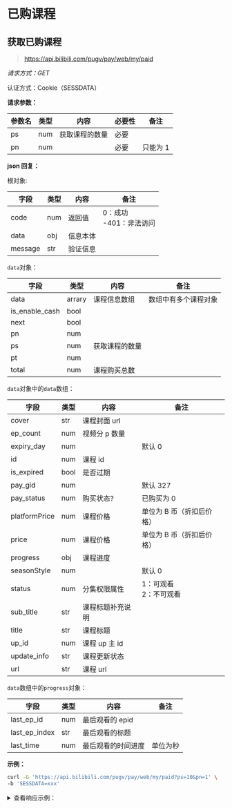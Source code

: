 # 已购课程

## 获取已购课程

> https://api.bilibili.com/pugv/pay/web/my/paid

_请求方式：GET_

认证方式：Cookie（SESSDATA）

**请求参数：**

| 参数名 | 类型 | 内容           | 必要性 | 备注     |
| ------ | ---- | -------------- | ------ | -------- |
| ps     | num  | 获取课程的数量 | 必要   |          |
| pn     | num  |                | 必要   | 只能为 1 |

**json 回复：**

根对象:

| 字段    | 类型 | 内容     | 备注                       |
| ------- | ---- | -------- | -------------------------- |
| code    | num  | 返回值   | 0：成功<br/>-401：非法访问 |
| data    | obj  | 信息本体 |                            |
| message | str  | 验证信息 |                            |

`data`对象：

| 字段           | 类型   | 内容           | 备注                 |
| -------------- | ------ | -------------- | -------------------- |
| data           | arrary | 课程信息数组   | 数组中有多个课程对象 |
| is_enable_cash | bool   |                |                      |
| next           | bool   |                |                      |
| pn             | num    |                |                      |
| ps             | num    | 获取课程的数量 |                      |
| pt             | num    |                |                      |
| total          | num    | 课程购买总数   |                      |

`data`对象中的`data`数组：

| 字段          | 类型 | 内容             | 备注                       |
| ------------- | ---- | ---------------- | -------------------------- |
| cover         | str  | 课程封面 url     |                            |
| ep_count      | num  | 视频分 p 数量    |                            |
| expiry_day    | num  |                  | 默认 0                     |
| id            | num  | 课程 id          |                            |
| is_expired    | bool | 是否过期         |                            |
| pay_gid       | num  |                  | 默认 327                   |
| pay_status    | num  | 购买状态?        | 已购买为 0                 |
| platformPrice | num  | 课程价格         | 单位为 B 币（折扣后价格）  |
| price         | num  | 课程价格         | 单位为 B 币（折扣后价格）  |
| progress      | obj  | 课程进度         |                            |
| seasonStyle   | num  |                  | 默认 0                     |
| status        | num  | 分集权限属性     | 1：可观看<br />2：不可观看 |
| sub_title     | str  | 课程标题补充说明 |                            |
| title         | str  | 课程标题         |                            |
| up_id         | num  | 课程 up 主 id    |                            |
| update_info   | str  | 课程更新状态     |                            |
| url           | str  | 课程 url         |                            |

`data`数组中的`progress`对象：

| 字段          | 类型 | 内容               | 备注     |
| ------------- | ---- | ------------------ | -------- |
| last_ep_id    | num  | 最后观看的 epid    |          |
| last_ep_index | str  | 最后观看的标题     |          |
| last_time     | num  | 最后观看的时间进度 | 单位为秒 |

**示例：**

```bash
curl -G 'https://api.bilibili.com/pugv/pay/web/my/paid?ps=10&pn=1' \
-b 'SESSDATA=xxx'
```

<details>
<summary>查看响应示例：</summary>

```json
{
  "code": 0,
  "data": {
    "data": [
      {
        "cover": "https://archive.biliimg.com/bfs/archive/ebc47a3705dc0dacd9fe83abd6f3cfcf1057817f.jpg",
        "ep_count": 10,
        "expiry_day": 0,
        "id": 3739,
        "is_expired": false,
        "pay_gid": 327,
        "pay_status": 0,
        "platformPrice": 0,
        "price": 9900,
        "progress": {
          "last_ep_id": 142768,
          "last_ep_index": "Python数据分析与AI应用",
          "last_time": 5451
        },
        "seasonStyle": 0,
        "status": -1,
        "sub_title": "报名后请及时添加班主任微信，领取配套资料、代码及相关福利~",
        "title": "3天Python数据分析+AI特训营（涨薪提效）",
        "up_id": 507961306,
        "update_info": "已更新8课时 | 共10课时，含3场直播",
        "url": "https://www.bilibili.com/cheese/play/ss3739"
      },
      {
        "cover": "https://archive.biliimg.com/bfs/archive/d633d51b103fef1c37c299dd321f4980b813ca87.jpg",
        "ep_count": 10,
        "expiry_day": 0,
        "id": 316,
        "is_expired": false,
        "pay_gid": 327,
        "pay_status": 0,
        "platformPrice": 0,
        "price": 3900,
        "progress": {
          "last_ep_id": 7605,
          "last_ep_index": "第5课   宏观经济政策",
          "last_time": 221
        },
        "seasonStyle": 0,
        "status": 10,
        "sub_title": "西方经济学宏观部分，考点浓缩精讲。4小时突破。\n适合期末、补考、重修。同时也适合专转本、自考、银行、事业单位等考试。\n樊士德教授带你轻松考高分。",
        "title": "《宏观经济学》期末4小时讲完附赠讲义",
        "up_id": 437356691,
        "update_info": "已完结 | 共10课时",
        "url": "https://www.bilibili.com/cheese/play/ss316"
      },
      {
        "cover": "http://i0.hdslb.com/bfs/archive/9324c16f5eaa57210bfac34e5e4f2d6e2b09b9f0.jpg",
        "ep_count": 26,
        "expiry_day": 0,
        "id": 183,
        "is_expired": false,
        "pay_gid": 327,
        "pay_status": 0,
        "platformPrice": 0,
        "price": 15800,
        "progress": {
          "last_ep_id": 6897,
          "last_ep_index": "避开作文失分陷阱，掌握诀窍提分不难",
          "last_time": 565
        },
        "seasonStyle": 0,
        "status": 10,
        "sub_title": "国家玮：高考语文名师、北大博士、满分作文学员缔造者\n\n解决满分作文政策和规则，用最简单、最高效、最容易上手的方式，教你快速提升视野、认知、逻辑，用更高的文章立意和思维角度缔造高考满分作文，快速提分。",
        "title": "国家玮：高考作文提分攻略",
        "up_id": 485578465,
        "update_info": "已完结 | 共26课时",
        "url": "https://www.bilibili.com/cheese/play/ss183"
      },
      {
        "cover": "https://archive.biliimg.com/bfs/archive/6a4abfc535139cc9dfbc6e7bf84a1cfa19b6d560.jpg",
        "ep_count": 7,
        "expiry_day": 0,
        "id": 3635,
        "is_expired": false,
        "pay_gid": 327,
        "pay_status": 0,
        "platformPrice": 0,
        "price": 9900,
        "progress": {
          "last_ep_id": 139570,
          "last_ep_index": "day1：头发&五官的结构",
          "last_time": 3633
        },
        "seasonStyle": 0,
        "status": -1,
        "sub_title": "3天学会日系头像，轻松画出属于自己的作品！",
        "title": "【加v私信班班+领福利包】3天学会日系头像体验营",
        "up_id": 517460337,
        "update_info": "已更新4课时 | 共7课时，含4场直播",
        "url": "https://www.bilibili.com/cheese/play/ss3635"
      }
    ],
    "is_enable_cash": false,
    "next": false,
    "pn": 1,
    "ps": 10,
    "pt": 1,
    "total": 4
  },
  "message": "success"
}
```

</details>
